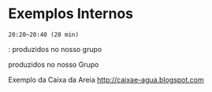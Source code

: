 # Exemplos Internos

    20:20~20:40 (20 min)  

: produzidos no nosso grupo

produzidos no nosso Grupo  


Exemplo da Caixa da Areia
<http://caixae-agua.blogspot.com>
